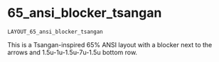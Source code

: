 # 65_ansi_blocker_tsangan

    LAYOUT_65_ansi_blocker_tsangan

This is a Tsangan-inspired 65% ANSI layout with a blocker next to the arrows and 1.5u-1u-1.5u-7u-1.5u bottom row.
